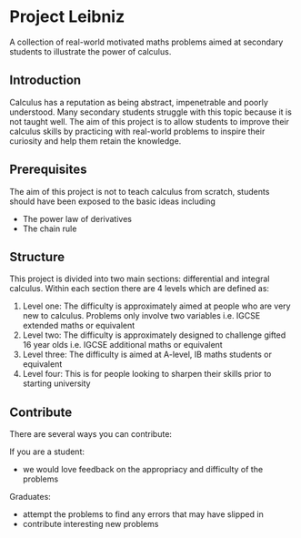 # Project Leibniz

A collection of real-world motivated maths problems aimed at secondary students
to illustrate the power of calculus.

## Introduction

Calculus has a reputation as being abstract, impenetrable and poorly
understood. Many secondary students struggle with this topic because it is not
taught well. The aim of this project is to allow students to improve their
calculus skills by practicing with real-world problems to inspire their
curiosity and help them retain the knowledge.

## Prerequisites

The aim of this project is not to teach calculus from scratch, students should
have been exposed to the basic ideas including

* The power law of derivatives
* The chain rule

## Structure

This project is divided into two main sections: differential and integral calculus. Within each section there are 4 levels which are defined as:

1. Level one: The difficulty is approximately aimed at people who are very new to calculus. Problems only involve two variables i.e. IGCSE extended maths or equivalent
1. Level two: The difficulty is approximately designed to challenge gifted 16
   year olds i.e. IGCSE additional maths or equivalent
1. Level three: The difficulty is aimed at A-level, IB maths students or equivalent
1. Level four: This is for people looking to sharpen their skills prior to starting university

## Contribute

There are several ways you can contribute:

If you are a student:
* we would love feedback on the appropriacy and difficulty of the problems

Graduates:
* attempt the problems to find any errors that may have slipped in
* contribute interesting new problems

